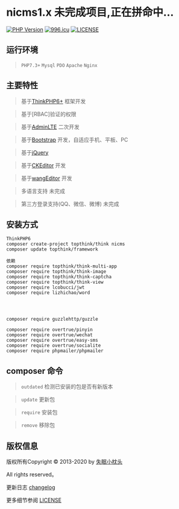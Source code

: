 nicms1.x 未完成项目,正在拼命中...
===============

[![PHP Version](https://img.shields.io/badge/php-%3E%3D7.1-8892BF.svg)](http://www.php.net/)
[![996.icu](https://img.shields.io/badge/link-996.icu-red.svg)](https://996.icu)
[![LICENSE](https://img.shields.io/badge/license-Anti%20996-blue.svg)](https://github.com/996icu/996.ICU/blob/master/LICENSE)

## 运行环境

> `PHP7.3+` `Mysql` `PDO` `Apache` `Nginx`

## 主要特性

> 基于[ThinkPHP6+](https://github.com/top-think/framework) 框架开发

> 基于[RBAC]验证的权限

> 基于[AdminLTE](https://adminlte.io) 二次开发

> 基于[Bootstrap](http://getbootstrap.com) 开发，自适应手机、平板、PC

> 基于[jQuery](http://jquery.com)

> 基于[CKEditor](https://ckeditor.com) 开发

> 基于[wangEditor](http://www.wangeditor.com) 开发

> 多语言支持 未完成

> 第三方登录支持(QQ、微信、微博) 未完成


## 安装方式

~~~
ThinkPHP6
composer create-project topthink/think nicms
composer update topthink/framework

依赖
composer require topthink/think-multi-app
composer require topthink/think-image
composer require topthink/think-captcha
composer require topthink/think-view
composer require lcobucci/jwt
composer require lizhichao/word




composer require guzzlehttp/guzzle

composer require overtrue/pinyin
composer require overtrue/wechat
composer require overtrue/easy-sms
composer require overtrue/socialite
composer require phpmailer/phpmailer
~~~

## composer 命令

> `outdated` 检测已安装的包是否有新版本

> `update` 更新包

> `require` 安装包

> `remove` 移除包

## 版权信息

版权所有Copyright © 2013-2020 by [失眠小枕头](https://github.com/levisun/nicms)

All rights reserved。

更新日志 [changelog](changelog.md)

更多细节参阅 [LICENSE](LICENSE)
